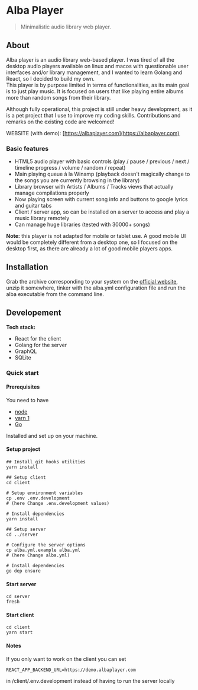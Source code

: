 # Alba Player
> Minimalistic audio library web player.

## About
Alba player is an audio library web-based player. I was tired of all the desktop audio players 
available on linux and macos with questionable user interfaces and/or library management, 
and I wanted to learn Golang and React, so I decided to build my own.   
This player is by purpose limited in terms of functionalities, as its main goal is to just 
play music. It is focused on users that like playing entire albums more than random songs from their
library.  

Although fully operational, this project is still under heavy development, as it is a pet project
that I use to improve my coding skills. Contributions and remarks on the existing code are welcomed!

WEBSITE (with demo): [https://albaplayer.com](https://albaplayer.com)

### Basic features

- HTML5 audio player with basic controls (play / pause / previous / next / timeline progress / 
volume / random / repeat)
- Main playing queue à la Winamp (playback doesn't magically change to the songs you are currently 
browsing in the library)
- Library browser with Artists / Albums / Tracks views that actually manage compilations properly
- Now playing screen with current song info and buttons to google lyrics and guitar tabs
- Client / server app, so can be installed on a server to access and play a music library remotely
- Can manage huge libraries (tested with 30000+ songs)

**Note:** this player is not adapted for mobile or tablet use. A good mobile UI would be completely 
different from a desktop one, so I focused on the desktop first, as there are already a lot of good 
mobile players apps.

## Installation

Grab the archive corresponding to your system on the [official website](https://albaplayer.com), 
unzip it somewhere, tinker with the alba.yml configuration file and run the alba executable from the 
command line.

## Developement

**Tech stack:**
- React for the client
- Golang for the server
- GraphQL
- SQLite

### Quick start
#### Prerequisites
You need to have
- [node](https://nodejs.org/)
- [yarn 1](https://classic.yarnpkg.com/)
- [Go](https://golang.org/)

Installed and set up on your machine.

#### Setup project

```shell
## Install git hooks utilities
yarn install

## Setup client
cd client

# Setup environment variables
cp .env .env.development
# (here Change .env.development values)

# Install dependencies
yarn install

## Setup server
cd ../server

# Configure the server options
cp alba.yml.example alba.yml
# (here Change alba.yml)

# Install dependencies
go dep ensure
```

#### Start server
```shell
cd server
fresh
```

#### Start client
```shell
cd client
yarn start
```

#### Notes

If you only want to work on the client you can set  
```dotenv
REACT_APP_BACKEND_URL=https://demo.albaplayer.com
```
in /client/.env.development instead of having to run the server locally
